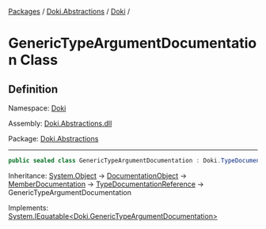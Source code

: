 [Packages](../../README.md) / [Doki.Abstractions](../README.md) / [Doki](README.md) / 

# GenericTypeArgumentDocumentation Class

## Definition

Namespace: [Doki](README.md)

Assembly: [Doki.Abstractions.dll](../README.md)

Package: [Doki.Abstractions](https://www.nuget.org/packages/Doki.Abstractions)

---

```csharp
public sealed class GenericTypeArgumentDocumentation : Doki.TypeDocumentationReference, System.IEquatable<Doki.GenericTypeArgumentDocumentation>
```

Inheritance: [System.Object](https://learn.microsoft.com/en-us/dotnet/api/System.Object) → [DocumentationObject](Doki.DocumentationObject.md) → [MemberDocumentation](Doki.MemberDocumentation.md) → [TypeDocumentationReference](Doki.TypeDocumentationReference.md) → GenericTypeArgumentDocumentation

Implements: [System.IEquatable&lt;Doki.GenericTypeArgumentDocumentation&gt;](https://learn.microsoft.com/en-us/dotnet/api/System.IEquatable&lt;Doki.GenericTypeArgumentDocumentation&gt;)

